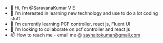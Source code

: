 - 👋 Hi, I’m @SaravanaKumar V E
- 👀 I’m interested in learning new technology and use to do a lot coding stuff
- 🌱 I’m currently learning PCF controller, react js, Fluent UI
- 💞️ I’m looking to collaborate on pcf controller and react js 
- 📫 How to reach me - email me @ sayhaitokumar@gmail.com

<!---
SKTheDarkKnight/SKTheDarkKnight is a ✨ special ✨ repository because its `README.md` (this file) appears on your GitHub profile.
You can click the Preview link to take a look at your changes.
--->
